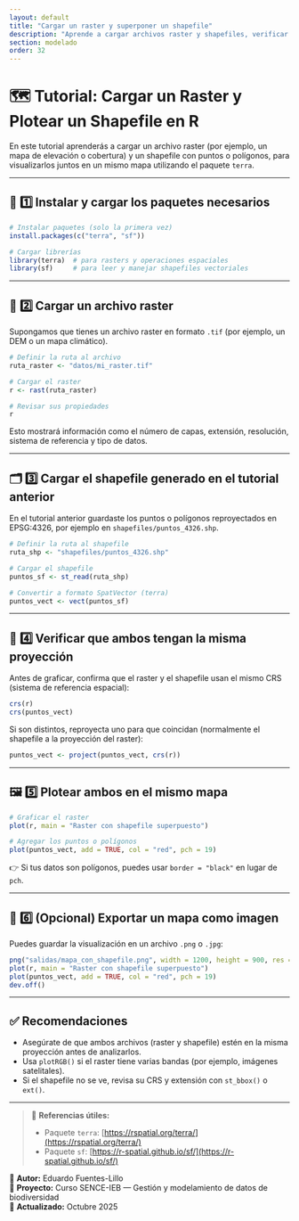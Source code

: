 ```yaml
---
layout: default
title: "Cargar un raster y superponer un shapefile"
description: "Aprende a cargar archivos raster y shapefiles, verificar proyecciones y graficarlos juntos usando el paquete terra."
section: modelado
order: 32
---
```



# 🗺️ Tutorial: Cargar un Raster y Plotear un Shapefile en R

En este tutorial aprenderás a cargar un archivo raster (por ejemplo, un mapa de elevación o cobertura) y un shapefile con puntos o polígonos, para visualizarlos juntos en un mismo mapa utilizando el paquete `terra`.

---

## 🧩 1️⃣ Instalar y cargar los paquetes necesarios

```r
# Instalar paquetes (solo la primera vez)
install.packages(c("terra", "sf"))

# Cargar librerías
library(terra)  # para rasters y operaciones espaciales
library(sf)     # para leer y manejar shapefiles vectoriales
```

---

## 🌄 2️⃣ Cargar un archivo raster

Supongamos que tienes un archivo raster en formato `.tif` (por ejemplo, un DEM o un mapa climático).

```r
# Definir la ruta al archivo
ruta_raster <- "datos/mi_raster.tif"

# Cargar el raster
r <- rast(ruta_raster)

# Revisar sus propiedades
r
```

Esto mostrará información como el número de capas, extensión, resolución, sistema de referencia y tipo de datos.

---

## 🗂️ 3️⃣ Cargar el shapefile generado en el tutorial anterior

En el tutorial anterior guardaste los puntos o polígonos reproyectados en EPSG:4326, por ejemplo en `shapefiles/puntos_4326.shp`.

```r
# Definir la ruta al shapefile
ruta_shp <- "shapefiles/puntos_4326.shp"

# Cargar el shapefile
puntos_sf <- st_read(ruta_shp)

# Convertir a formato SpatVector (terra)
puntos_vect <- vect(puntos_sf)
```

---

## 🧭 4️⃣ Verificar que ambos tengan la misma proyección

Antes de graficar, confirma que el raster y el shapefile usan el mismo CRS (sistema de referencia espacial):

```r
crs(r)
crs(puntos_vect)
```

Si son distintos, reproyecta uno para que coincidan (normalmente el shapefile a la proyección del raster):

```r
puntos_vect <- project(puntos_vect, crs(r))
```

---

## 🖼️ 5️⃣ Plotear ambos en el mismo mapa

```r
# Graficar el raster
plot(r, main = "Raster con shapefile superpuesto")

# Agregar los puntos o polígonos
plot(puntos_vect, add = TRUE, col = "red", pch = 19)
```

👉 Si tus datos son polígonos, puedes usar `border = "black"` en lugar de `pch`.

---

## 💾 6️⃣ (Opcional) Exportar un mapa como imagen

Puedes guardar la visualización en un archivo `.png` o `.jpg`:

```r
png("salidas/mapa_con_shapefile.png", width = 1200, height = 900, res = 150)
plot(r, main = "Raster con shapefile superpuesto")
plot(puntos_vect, add = TRUE, col = "red", pch = 19)
dev.off()
```

---

## ✅ Recomendaciones

- Asegúrate de que ambos archivos (raster y shapefile) estén en la misma proyección antes de analizarlos.  
- Usa `plotRGB()` si el raster tiene varias bandas (por ejemplo, imágenes satelitales).  
- Si el shapefile no se ve, revisa su CRS y extensión con `st_bbox()` o `ext()`.

---

> 📘 **Referencias útiles:**  
> - Paquete `terra`: [https://rspatial.org/terra/](https://rspatial.org/terra/)  
> - Paquete `sf`: [https://r-spatial.github.io/sf/](https://r-spatial.github.io/sf/)

📘 **Autor:** Eduardo Fuentes-Lillo  
🧩 **Proyecto:** Curso SENCE-IEB — Gestión y modelamiento de datos de biodiversidad  
📅 **Actualizado:** Octubre 2025
